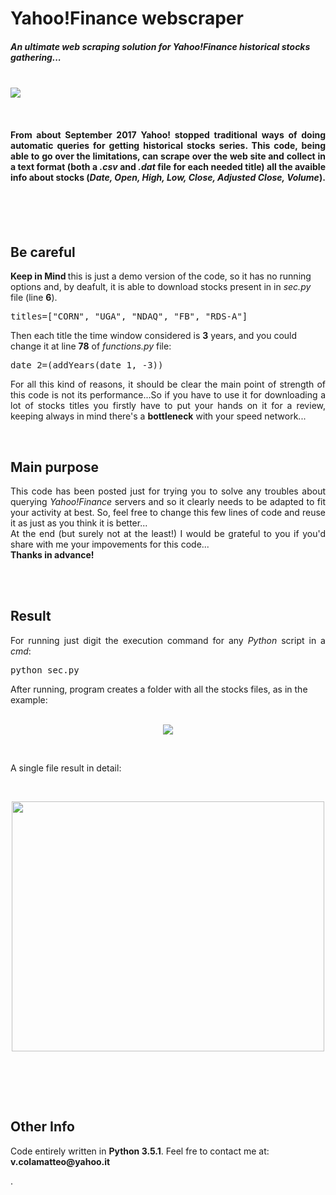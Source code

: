 # Yahoo!Finance webscraper


<h5>An ultimate web scraping solution for <i>Yahoo!Finance</i> historical stocks gathering...</h5>
<br>
<img src="http://vcolamatteo.altervista.org/wp-content/uploads/2018/07/yahoo_plus_python.png">


<br><p><h4 align="justify">From about September 2017 Yahoo! stopped traditional ways of doing automatic queries for getting historical stocks series.
This code, being able to go over the limitations, can scrape over the web site and collect in a text format (both a <i>.csv</i> and 
<i>.dat</i> file for each needed title) all the avaible info about stocks (<i>Date, Open, High, Low, Close, Adjusted Close, Volume</i>).</h4></p>
<br><br><br>
<b><h2>Be careful</h2> </b> 
<b>Keep in Mind </b>this is just a demo version of the code, so it has no running options and, by deafult, it is able to download
stocks present in in <i>sec.py</i> file (line <b>6</b>).
<pre>titles=["CORN", "UGA", "NDAQ", "FB", "RDS-A"]</pre> 
Then each title the time window considered is <b>3</b> years, and you could change it at line <b>78</b> of <i>functions.py</i> file:
<pre>
date_2=(addYears(date_1, -3))
</pre>
<p align="justify">For all this kind of reasons, it should be clear the main point of strength of this code is not its performance...So if you have to use it 
for downloading a lot of stocks titles you firstly have to put your hands on it for a review, keeping always in mind there's a <b>bottleneck</b> 
with your speed network...</p>

<br>
<b><h2>Main purpose</h2> </b> 
<p align="justify">This code has been posted just for trying you to solve any troubles about querying <i>Yahoo!Finance</i> servers and so it clearly needs to be 
adapted to fit your activity at best. So, feel free to change this few lines of code and reuse it as just as you think it is better...<br>
At the end (but surely not at the least!) I would be grateful to you if you'd share with me your impovements for this code...<br><b>Thanks in advance!</b></p>


<br><br>
<b><h2>Result</h2> </b> 

<p align="justify">
For running just digit the execution command for any <i>Python</i> script in a <i>cmd</i>:
  <pre>
python sec.py
</pre>

After running, program creates a folder with all the stocks files, as in the example:
<br><br>
<p align="center"><img src="http://vcolamatteo.altervista.org/wp-content/uploads/2018/07/cmd.png" ></p>
</p>
<br>
<p>A single file result in detail:</p>
 <br>
<p align="center"><img src="http://vcolamatteo.altervista.org/wp-content/uploads/2018/07/YahooFinance_scraped.png"  width="500" height="400"></p>
<br>

<br><br>
<b><h2>Other Info</h2> </b> 
<p>Code entirely written in <b>Python 3.5.1</b>. Feel fre to contact me at: <b>v.colamatteo@yahoo.it</b></p>.
